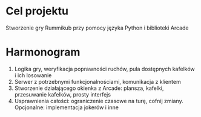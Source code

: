 # Cel projektu
Stworzenie gry Rummikub przy pomocy języka Python i biblioteki Arcade
# Harmonogram
1. Logika gry, weryfikacja poprawności ruchów, pula dostępnych kafelków i ich losowanie
2. Serwer z potrzebnymi funkcjonalnościami, komunikacja z klientem
3. Stworzenie działającego okienka z Arcade: plansza, kafelki, przesuwanie kafelków, prosty interfejs 
4. Usprawnienia całości:  ograniczenie czasowe na turę, cofnij zmiany.
Opcjonalne: implementacja jokerów i inne